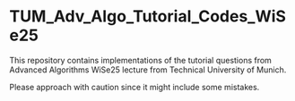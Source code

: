 # TUM_Adv_Algo_Tutorial_Codes_WiSe25
This repository contains implementations of the tutorial questions from Advanced Algorithms WiSe25 lecture from Technical University of Munich.

Please approach with caution since it might include some mistakes. 
